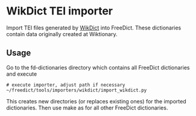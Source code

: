 # WikDict TEI importer

Import TEI files generated by [WikDict] into FreeDict. These dictionaries contain data originally created at Wiktionary.

[WikDict]: http://www.wikdict.com 

## Usage

Go to the fd-dictionaries directory which contains all FreeDict dictionaries and execute

    # execute importer, adjust path if necessary
    ~/freedict/tools/importers/wikdict/import_wikdict.py

This creates new directories (or replaces existing ones) for the imported dictionaries. Then use make as for all other FreeDict dictionaries.
